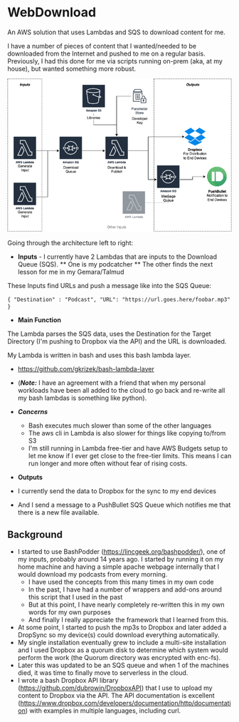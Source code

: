 # WebDownload
An AWS solution that uses Lambdas and SQS to download content for me.

I have a number of pieces of content that I wanted/needed to be downloaded from the Internet and pushed to me on a regular basis.
Previously, I had this done for me via scripts running on-prem (aka, at my house), but wanted something more robust.

![Architectural Diagram](https://github.com/dubrowin/WebDownload/blob/master/Webdownloader.png)

Going through the architecture left to right:

* **Inputs** - I currently have 2 Lambdas that are inputs to the Download Queue (SQS). 
** One is my podcatcher
** The other finds the next lesson for me in my Gemara/Talmud

These Inputs find URLs and push a message like into the SQS Queue:

 ```
{ "Destination" : "Podcast", "URL": "https://url.goes.here/foobar.mp3" }
```

* **Main Function**

The Lambda parses the SQS data, uses the Destination for the Target Directory (I'm pushing to Dropbox via the API) and the URL is downloaded.

My Lambda is written in bash and uses this bash lambda layer. 
* https://github.com/gkrizek/bash-lambda-layer
* (***Note:*** I have an agreement with a friend that when my personal workloads have been all added to the cloud to go back and re-write all my bash lambdas is something like python).

* ***Concerns***
  * Bash executes much slower than some of the other languages
  * The aws cli in Lambda is also slower for things like copying to/from S3
  * I'm still running in Lambda free-tier and have AWS Budgets setup to let me know if I ever get close to the free-tier limits. This means I can run longer and more often without fear of rising costs.

* **Outputs**

* I currently send the data to Dropbox for the sync to my end devices
* And I send a message to a PushBullet SQS Queue which notifies me that there is a new file available.

## Background

* I started to use BashPodder (https://lincgeek.org/bashpodder/), one of my inputs, probably around 14 years ago. I started by running it on my home machine and having a simple apache webpage internally that I would download my podcasts from every morning. 
  * I have used the concepts from this many times in my own code
  * In the past, I have had a number of wrappers and add-ons around this script that I used in the past
  * But at this point, I have nearly completely re-written this in my own words for my own purposes
  * And finally I really appreciate the framework that I learned from this.
* At some point, I started to push the mp3s to Dropbox and later added a DropSync so my device(s) could download everything automatically. 
* My single installation eventually grew to include a multi-site installation and I used Dropbox as a quorum disk to determine which system would perform the work (the Quorum directory was encrypted with enc-fs). 
* Later this was updated to be an SQS queue and when 1 of the machines died, it was time to finally move to serverless in the cloud. 
* I wrote a bash Dropbox API library (https://github.com/dubrowin/DropboxAPI) that I use to upload my content to Dropbox via the API. The API documentation is excellent (https://www.dropbox.com/developers/documentation/http/documentation) with examples in multiple languages, including curl.
